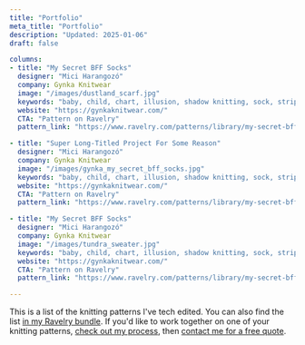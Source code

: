 ```yaml
---
title: "Portfolio"
meta_title: "Portfolio"
description: "Updated: 2025-01-06"
draft: false

columns:
- title: "My Secret BFF Socks"
  designer: "Mici Harangozó"
  company: Gynka Knitwear
  image: "/images/dustland_scarf.jpg"
  keywords: "baby, child, chart, illusion, shadow knitting, sock, stripes, toddler, toe-up"
  website: "https://gynkaknitwear.com/"
  CTA: "Pattern on Ravelry"
  pattern_link: "https://www.ravelry.com/patterns/library/my-secret-bff-socks"

- title: "Super Long-Titled Project For Some Reason"
  designer: "Mici Harangozó"
  company: Gynka Knitwear
  image: "/images/gynka_my_secret_bff_socks.jpg"
  keywords: "baby, child, chart, illusion, shadow knitting, sock, stripes, toddler, toe-up"
  website: "https://gynkaknitwear.com/"
  CTA: "Pattern on Ravelry"
  pattern_link: "https://www.ravelry.com/patterns/library/my-secret-bff-socks"

- title: "My Secret BFF Socks"
  designer: "Mici Harangozó"
  company: Gynka Knitwear
  image: "/images/tundra_sweater.jpg"
  keywords: "baby, child, chart, illusion, shadow knitting, sock, stripes, toddler, toe-up"
  website: "https://gynkaknitwear.com/"
  CTA: "Pattern on Ravelry"
  pattern_link: "https://www.ravelry.com/patterns/library/my-secret-bff-socks"

---
```


This is a list of the knitting patterns I've tech edited. You can also find the list [in my Ravelry bundle](https://ravel.me/adamsarpatki/mte). If you'd like to work together on one of your knitting patterns, [check out my process](/technical-editing/), then [contact me for a free quote](/contact/).
